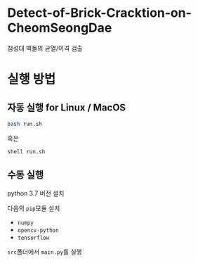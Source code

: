 # Detect-of-Brick-Cracktion-on-CheomSeongDae
첨성대 벽돌의 균열/이격 검출

# 실행 방법

## 자동 실행 for Linux / MacOS

```bash
bash run.sh
```

혹은 

```shell
shell run.sh
```

## 수동 실행

python 3.7 버전 설치

다음의 `pip`모듈 설치
* `numpy`
* `opencv-python`
* `tensorflow`

`src`폴더에서 `main.py`를 실행
